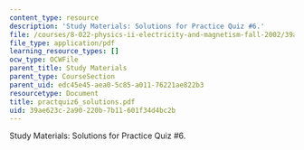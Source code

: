 ```yaml
---
content_type: resource
description: 'Study Materials: Solutions for Practice Quiz #6.'
file: /courses/8-022-physics-ii-electricity-and-magnetism-fall-2002/39ae623c2a90220b7b11601f34d4bc2b_practquiz6_solutions.pdf
file_type: application/pdf
learning_resource_types: []
ocw_type: OCWFile
parent_title: Study Materials
parent_type: CourseSection
parent_uid: edc45e45-aea0-5c85-a011-76221ae822b3
resourcetype: Document
title: practquiz6_solutions.pdf
uid: 39ae623c-2a90-220b-7b11-601f34d4bc2b
---
```

Study Materials: Solutions for Practice Quiz #6.

